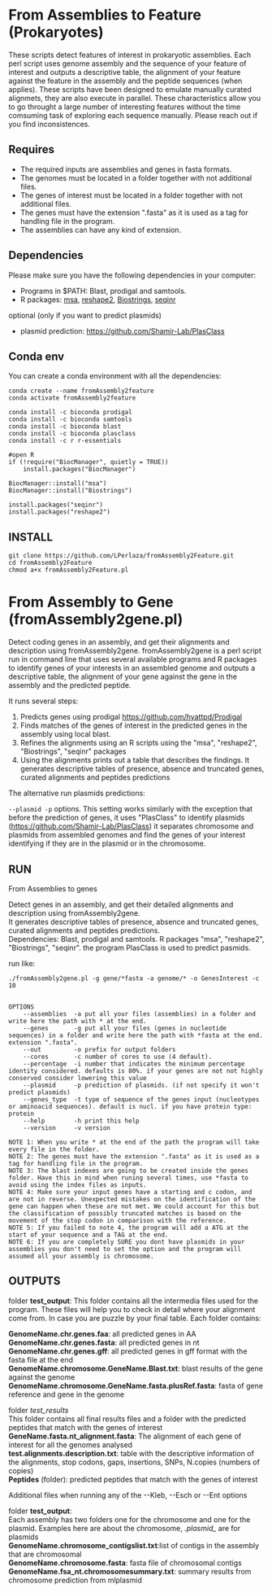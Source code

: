 # From Assemblies to Feature (Prokaryotes)

These scripts detect features of interest in prokaryotic assemblies. Each perl script uses genome assembly and the sequence of your feature of interest and outputs a descriptive table, the alignment of your feature against the feature in the assembly and the peptide sequences (when applies). These scripts have been designed to emulate manually curated alignmets, they are also execute in parallel. These characteristics allow you to go throught a large number of interesting features without the time comsuming task of exploring each sequence manually. Please reach out if you find inconsistences.

## Requires
 
- The required inputs are assemblies and genes in fasta formats. 
- The genomes must be located in a folder together with not additional files.  
- The genes of interest must be located in a folder together with not additional files. 
- The genes must have the extension ".fasta" as it is used as a tag for handling file in the program.  
- The assemblies can have any kind of extension.  

## Dependencies 
Please make sure you have the following dependencies in your computer:											

- Programs in $PATH: Blast, prodigal and samtools. 
- R packages: [msa](https://bioconductor.org/packages/release/bioc/html/msa.html), [reshape2](https://cran.r-project.org/web/packages/reshape2/index.html), [Biostrings](https://bioconductor.org/packages/release/bioc/html/Biostrings.html), [seqinr](https://cran.r-project.org/web/packages/seqinr/index.html)

optional (only if you want to predict plasmids)

- plasmid prediction: https://github.com/Shamir-Lab/PlasClass
 
## Conda env

You can create a conda environment with all the dependencies:

```
conda create --name fromAssembly2feature
conda activate fromAssembly2feature

conda install -c bioconda prodigal
conda install -c bioconda samtools
conda install -c bioconda blast
conda install -c bioconda plasclass
conda install -c r r-essentials

#open R
if (!require("BiocManager", quietly = TRUE))
    install.packages("BiocManager")

BiocManager::install("msa")
BiocManager::install("Biostrings")

install.packages("seqinr")
install.packages("reshape2")

```

## INSTALL 
```
git clone https://github.com/LPerlaza/fromAssembly2Feature.git
cd fromAssembly2Feature
chmod a+x fromAssembly2Feature.pl
```	 		

# From Assembly to Gene (fromAssembly2gene.pl)
Detect coding genes in an assembly, and get their alignments and description using fromAssembly2gene. fromAssembly2gene is a perl script run in command line that uses several available programs and R packages to identify genes of your interests in an assembled genome and outputs a descriptive table, the alignment of your gene against the gene in the assembly and the predicted peptide.


It runs several steps:

1. Predicts genes using prodigal https://github.com/hyattpd/Prodigal
2. Finds matches of the genes of interest in the predicted genes in the assembly using local blast.
3. Refines the alignments using an R scripts using the "msa", "reshape2", "Biostrings", "seqinr" packages
4. Using the alignments prints out a table that describes the findings. It generates descriptive tables of presence, absence and truncated genes, curated alignments and peptides predictions

The alternative run plasmids predictions:

```--plasmid -p``` options. This setting works similarly with the exception that before the prediction of genes, it uses "PlasClass" to identify plasmids (https://github.com/Shamir-Lab/PlasClass)
it separates chromosome and plasmids from assembled genomes and find the genes of your interest identifying if they are in the plasmid or in the chromosome.	


## RUN
																						
 From Assemblies to genes 																																													
 																																	
Detect genes in an assembly, and get their detailed alignments and description using fromAssembly2gene. 		
It generates descriptive tables of presence, absence and truncated  genes, curated alignments and peptides predictions.													
Dependencies: Blast, prodigal and samtools. R packages "msa", "reshape2", "Biostrings", "seqinr".
the program PlasClass is used to predict pasmids.
																																	
run like: 
```
./fromAssembly2gene.pl -g gene/*fasta -a genome/* -o GenesInterest -c 10 												


OPTIONS
	--assemblies  -a put all your files (assemblies) in a folder and write here the path with * at the end.							
	--genes 	  -g put all your files (genes in nucleotide sequences) in a folder and write here the path with *fasta at the end. extension ".fasta".	
	--out 		  -o prefix for output folders																						
	--cores		  -c number of cores to use (4 default).
	--percentage  -i number that indicates the minimum percentage identity considered. defaults is 80%. if your genes are not not highly conserved consider lowering this value
	--plasmid	  -p prediction of plasmids. (if not specify it won't predict plasmids)
	--genes_type  -t type of sequence of the genes input (nucleotypes or aminoacid sequences). default is nucl. if you have protein type: protein 
    --help        -h print this help
    --version     -v version

NOTE 1: When you write * at the end of the path the program will take every file in the folder. 
NOTE 2: The genes must have the extension ".fasta" as it is used as a tag for handling file in the program. 
NOTE 3: The blast indexes are going to be created inside the genes folder. Have this in mind when runing several times, use *fasta to avoid using the index files as inputs.	
NOTE 4: Make sure your input genes have a starting and c codon, and are not in reverse. Unexpected mistakes on the identification of the gene can happen when these are not met. We could account for this but the classification of possibly truncated matches is based on the movement of the stop codon in comparison with the reference.
NOTE 5: If you failed to note 4, the program will add a ATG at the start of your sequence and a TAG at the end.
NOTE 6: If you are completely SURE you dont have plasmids in your assemblies you don't need to set the option and the program will assumed all your assembly is chromosome. 	

```

## OUTPUTS

folder **test_output**:
	This folder contains all the intermedia files used for the program. These files will help you to check in detail where your alignment come from. In case you are puzzle by your final table. Each folder contains:

  **GenomeName.chr.genes.faa**: all predicted genes in AA  
  **GenomeName.chr.genes.fasta**: all predicted genes in nt  
  **GenomeName.chr.genes.gff**: all predicted genes in gff format with the fasta file at the end  
  **GenomeName.chromosome.GeneName.Blast.txt**: blast results of the gene against the genome  
  **GenomeName.chromosome.GeneName.fasta.plusRef.fasta**: fasta of gene reference and gene in the genome  

folder *test_results*  
	This folder contains all final results files and a folder with the predicted peptides that match with the genes of interest  
  **GeneName.fasta.nt_alignment.fasta**: The alignment of each gene of interest for all the genomes analysed  
  **test.alignments.description.txt**: table with the descriptive information of the alignments, stop codons, gaps, insertions, SNPs, N.copies (numbers of copies)  
  **Peptides** (folder): predicted peptides that match with the genes of interest  

Additional files when running any of the --Kleb, --Esch or --Ent options

folder **test_output**:  
	Each assembly has two folders one for the chromosome and one for the plasmid. Examples here are about the chromosome, *.plasmid_* are for plasmids   
   **GenomeName.chromosome_contigslist.txt**:list of contigs in the assembly that are chromosomal  
   **GenomeName.chromosome.fasta**: fasta file of chromosomal contigs  
   **GenomeName.fsa_nt.chromosomesummary.txt**: summary results from chromosome prediction from mlplasmid  
	
